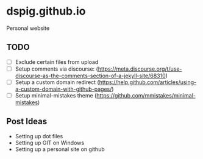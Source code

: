 # dspig.github.io
Personal website

## TODO
- [ ] Exclude certain files from upload
- [ ] Setup comments via discourse: (https://meta.discourse.org/t/use-discourse-as-the-comments-section-of-a-jekyll-site/68310)
- [ ] Setup a custom domain redirect (https://help.github.com/articles/using-a-custom-domain-with-github-pages/)
- [ ] Setup minimal-mistakes theme (https://github.com/mmistakes/minimal-mistakes)

## Post Ideas
* Setting up dot files
* Setting up GIT on Windows
* Setting up a personal site on github